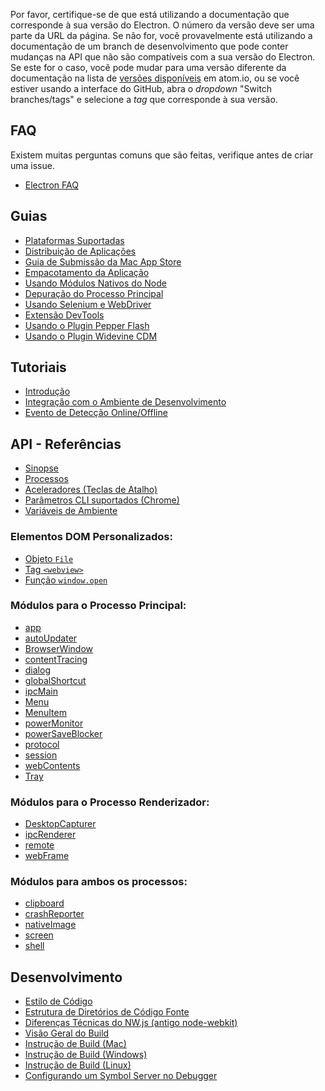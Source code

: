 Por favor, certifique-se de que está utilizando a documentação que corresponde à sua versão do Electron.
O número da versão deve ser uma parte da URL da página. Se não for, você provavelmente está utilizando
a documentação de um branch de desenvolvimento que pode conter mudanças na API que não são compatíveis
com a sua versão do Electron. Se este for o caso, você pode mudar para uma versão diferente da
documentação na lista de [versões disponíveis](http://electron.atom.io/docs/) em atom.io,
ou se você estiver usando a interface do GitHub, abra o *dropdown* "Switch branches/tags" e
selecione a *tag* que corresponde à sua versão.

## FAQ

Existem muitas perguntas comuns que são feitas, verifique antes de criar uma issue.
* [Electron FAQ](../../docs/faq/electron-faq.md)

## Guias

* [Plataformas Suportadas](tutorial/supported-platforms.md)
* [Distribuição de Aplicações](tutorial/application-distribution.md)
* [Guia de Submissão da Mac App Store](../../tutorial/mac-app-store-submission-guide.md)
* [Empacotamento da Aplicação](tutorial/application-packaging.md)
* [Usando Módulos Nativos do Node](tutorial/using-native-node-modules.md)
* [Depuração do Processo Principal](tutorial/debugging-main-process.md)
* [Usando Selenium e WebDriver](../../docs/tutorial/using-selenium-and-webdriver.md)
* [Extensão DevTools](tutorial/devtools-extension.md)
* [Usando o Plugin Pepper Flash](tutorial/using-pepper-flash-plugin.md)
* [Usando o Plugin Widevine CDM](../../tutorial/using-widevine-cdm-plugin.md)

## Tutoriais

* [Introdução](tutorial/quick-start.md)
* [Integração com o Ambiente de Desenvolvimento](tutorial/desktop-environment-integration.md)
* [Evento de Detecção Online/Offline](tutorial/online-offline-events.md)

## API - Referências

* [Sinopse](../../docs/api/synopsis.md)
* [Processos](api/process.md)
* [Aceleradores (Teclas de Atalho)](api/accelerator.md)
* [Parâmetros CLI suportados (Chrome)](../../docs/api/chrome-command-line-switches.md)
* [Variáveis de Ambiente](../../docs/api/environment-variables.md)

### Elementos DOM Personalizados:

* [Objeto `File`](../../docs/api/file-object.md)
* [Tag `<webview>`](../../docs/api/web-view-tag.md)
* [Função `window.open`](../../docs/api/window-open.md)

### Módulos para o Processo Principal:

* [app](api/app.md)
* [autoUpdater](api/auto-updater.md)
* [BrowserWindow](../../docs/api/browser-window.md)
* [contentTracing](../../docs/api/content-tracing.md)
* [dialog](../../docs/api/dialog.md)
* [globalShortcut](../../docs/api/global-shortcut.md)
* [ipcMain](../../docs/api/ipc-main-process.md)
* [Menu](../../docs/api/menu.md)
* [MenuItem](../../docs/api/menu-item.md)
* [powerMonitor](../../docs/api/power-monitor.md)
* [powerSaveBlocker](../../docs/api/power-save-blocker.md)
* [protocol](../../docs/api/protocol.md)
* [session](../../docs/api/session.md)
* [webContents](../../docs/api/web-contents.md)
* [Tray](../../docs/api/tray.md)

### Módulos para o Processo Renderizador:

* [DesktopCapturer](../../docs/api/desktop-capturer.md)
* [ipcRenderer](../../docs/api/ipc-renderer.md)
* [remote](../../docs/api/remote.md)
* [webFrame](../../docs/api/web-frame.md)

### Módulos para ambos os processos:

* [clipboard](../../docs/api/clipboard.md)
* [crashReporter](../../docs/api/crash-reporter.md)
* [nativeImage](../../docs/api/native-image.md)
* [screen](../../docs/api/screen.md)
* [shell](api/shell.md)

## Desenvolvimento

* [Estilo de Código](development/coding-style.md)
* [Estrutura de Diretórios de Código Fonte](../../docs/development/source-code-directory-structure.md)
* [Diferenças Técnicas do NW.js (antigo node-webkit)](../../docs/development/atom-shell-vs-node-webkit.md)
* [Visão Geral do Build](../../docs/development/build-system-overview.md)
* [Instrução de Build (Mac)](../../docs/development/build-instructions-osx.md)
* [Instrução de Build (Windows)](../../docs/development/build-instructions-windows.md)
* [Instrução de Build (Linux)](../../docs/development/build-instructions-linux.md)
* [Configurando um Symbol Server no Debugger](../../docs/development/setting-up-symbol-server.md)
